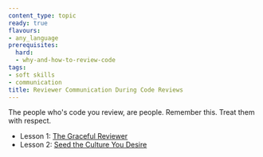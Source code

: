 ```yaml
---
content_type: topic
ready: true
flavours:
- any_language
prerequisites:
  hard:
  - why-and-how-to-review-code
tags:
- soft skills
- communication
title: Reviewer Communication During Code Reviews
---
```


The people who's code you review, are people. Remember this. Treat them with respect.

- Lesson 1: [The Graceful Reviewer](https://www.youtube.com/watch?v=XY6eA2_2hOg)
- Lesson 2: [Seed the Culture You Desire](https://www.youtube.com/watch?v=xT3oFHBDEZY)
